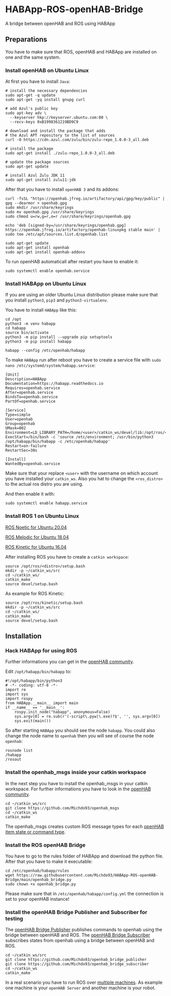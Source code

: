 # HABApp-ROS-openHAB-Bridge
A bridge between openHAB and ROS using HABApp

## Preparations

You have to make sure that ROS, openHAB and HABApp are installed on one and the same system.

### Install openHAB on Ubuntu Linux

At first you have to install `Java`:

```
# install the necessary dependencies
sudo apt-get -q update
sudo apt-get -yq install gnupg curl 

# add Azul's public key
sudo apt-key adv \
  --keyserver hkp://keyserver.ubuntu.com:80 \
  --recv-keys 0xB1998361219BD9C9

# download and install the package that adds 
# the Azul APT repository to the list of sources 
curl -O https://cdn.azul.com/zulu/bin/zulu-repo_1.0.0-3_all.deb

# install the package
sudo apt-get install ./zulu-repo_1.0.0-3_all.deb

# update the package sources
sudo apt-get update

# install Azul Zulu JDK 11
sudo apt-get install zulu11-jdk
```

After that you have to install `openHAB 3` and its addons:

```
curl -fsSL "https://openhab.jfrog.io/artifactory/api/gpg/key/public" | gpg --dearmor > openhab.gpg
sudo mkdir /usr/share/keyrings
sudo mv openhab.gpg /usr/share/keyrings
sudo chmod u=rw,g=r,o=r /usr/share/keyrings/openhab.gpg

echo 'deb [signed-by=/usr/share/keyrings/openhab.gpg] https://openhab.jfrog.io/artifactory/openhab-linuxpkg stable main' | sudo tee /etc/apt/sources.list.d/openhab.list

sudo apt-get update
sudo apt-get install openhab
sudo apt-get install openhab-addons
```

To run openHAB automaticall after restart you have to enable it:

```
sudo systemctl enable openhab.service
```

### Install HABApp on Ubuntu Linux

If you are using an older Ubuntu Linux distribution please make sure that you install `python3`, `pip3` and `python3-virtualenv`.

You have to install `HABApp` like this:

```
cd /opt
python3 -m venv habapp
cd habapp
source bin/activate
python3 -m pip install --upgrade pip setuptools
python3 -m pip install habapp

habapp --config /etc/openhab/habapp
```

To make `HABApp` run after reboot you have to create a service file with `sudo nano /etc/systemd/system/habapp.service`:

```
[Unit]
Description=HABApp
Documentation=https://habapp.readthedocs.io
Requires=openhab.service
After=openhab.service
BindsTo=openhab.service
PartOf=openhab.service

[Service]
Type=simple
User=openhab
Group=openhab
UMask=002
Environment=LD_LIBRARY_PATH=/home/<user>/catkin_ws/devel/lib:/opt/ros/<ros_distro>/lib
ExecStart=/bin/bash -c 'source /etc/environment; /usr/bin/python3 /opt/habapp/bin/habapp -c /etc/openhab/habapp'
Restart=on-failure
RestartSec=30s

[Install]
WantedBy=openhab.service
```

Make sure that your replace `<user>` with the username on which account you have installed your `catkin_ws`. Also you hat to change the `<ros_distro>` to the actual ros distro you are using.

And then enable it with:

```
sudo systemctl enable habapp.service
```

### Install ROS 1 on Ubuntu Linux

[ROS Noetic for Ubuntu 20.04](http://wiki.ros.org/noetic/Installation/Ubuntu)

[ROS Melodic for Ubuntu 18.04](http://wiki.ros.org/melodic/Installation/Ubuntu)

[ROS Kinetic for Ubuntu 16.04](http://wiki.ros.org/kinetic/Installation/Ubuntu)

After installing ROS you have to create a `catkin workspace`:


```
source /opt/ros/<distro>/setup.bash
mkdir -p ~/catkin_ws/src
cd ~/catkin_ws/
catkin_make
source devel/setup.bash
```

As example for ROS Kinetic:

```
source /opt/ros/kinetic/setup.bash
mkdir -p ~/catkin_ws/src
cd ~/catkin_ws/
catkin_make
source devel/setup.bash
```

## Installation

### Hack HABApp for using ROS

Further informations you can get in the [openHAB community](https://community.openhab.org/t/hacked-habapp-for-using-ros/135318).

Edit `/opt/habapp/bin/habapp` to:

```
#!/opt/habapp/bin/python3
# -*- coding: utf-8 -*-
import re
import sys
import rospy
from HABApp.__main__ import main
if __name__ == '__main__':
    rospy.init_node("habapp", anonymous=False)
    sys.argv[0] = re.sub(r'(-script\.pyw|\.exe)?$', '', sys.argv[0])
    sys.exit(main())
```

So after starting `HABApp` you should see the node `habapp`. You could also change the node name to `openhab` then you will see of course the node `openhab`:

```
rosnode list
/habapp
/rosout
```

### Install the openhab_msgs inside your catkin workspace

In the next step you have to install the openhab_msgs in your catkin workspace. For further informations you have to look in the [openHAB community](https://community.openhab.org/t/creating-ros-openhab-bridge-with-habapp-ros-openhab-msgs-openhab-subscribers-and-openhab-publishers/135406).

```
cd ~/catkin_ws/src
git clone https://github.com/Michdo93/openhab_msgs
cd ~/catkin_ws
catkin_make
```

The openhab_msgs creates custom ROS message types for each [openHAB item state or command type](https://www.openhab.org/docs/configuration/items.html#type).

### Install the ROS openHAB Bridge

You have to go to the rules folder of HABApp and download the python file. After that you have to make it executable:

```
cd /etc/openhab/habapp/rules
wget https://raw.githubusercontent.com/Michdo93/HABApp-ROS-openHAB-Bridge/main/openhab_bridge.py
sudo chown +x openhab_bridge.py
```

Please make sure that in `/etc/openhab/habapp/config.yml` the connection is set to your openHAB instance!

### Install the openHAB Bridge Publisher and Subscriber for testing

The [openHAB Bridge Publisher](https://github.com/Michdo93/openhab_bridge_publisher) publishes commands to openhab using the bridge between openHAB and ROS.
The [openHAB Bridge Subscriber](https://github.com/Michdo93/openhab_bridge_subscriber) subscribes states from openhab using a bridge between openHAB and ROS.

```
cd ~/catkin_ws/src
git clone https://github.com/Michdo93/openhab_bridge_publisher
git clone https://github.com/Michdo93/openhab_bridge_subscriber
cd ~/catkin_ws
catkin_make
```

In a real scenario you have to run ROS over [multiple machines](http://wiki.ros.org/ROS/Tutorials/MultipleMachines). As example one machine is your `openHAB Server` and another machine is your robot.
